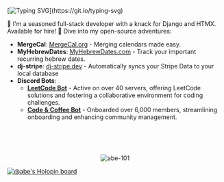 [![Typing SVG](https://readme-typing-svg.demolab.com?font=Fira+Code&pause=1000&random=false&width=800&lines=%F0%9F%91%8B+Hi%2C+I'm+Abe+Hanoka%E2%80%94when+I'm+not+brewing+coffee%2C+I+brew+code.)](https://git.io/typing-svg)

🚀 I'm a seasoned full-stack developer with a knack for Django and HTMX. Available for hire!
🔗 Dive into my open-source adventures:

- **MergeCal**: [MergeCal.org](https://mergecal.org) - Merging calendars made easy.
- **MyHebrewDates**: [MyHebrewDates.com](https://myhebrewdates.com) - Track your important recurring hebrew dates.
- **dj-stripe**: [dj-stripe.dev](https://dj-stripe.dev) - Automatically syncs your Stripe Data to your local database
- **Discord Bots**:
  - [**LeetCode Bot**](https://github.com/abe-101/leetcode-bot) - Active on over 40 servers, offering LeetCode solutions and fostering a collaborative environment for coding challenges.
  - [**Code & Coffee Bot**](https://github.com/CodeandCoffeeCommunity/Barista-bot) - Onboarded over 6,000 members, streamlining onboarding and enhancing community management.

<!--
### Hi there 👋
- 🔭 I’m currently enrolled in [interviewcamp.io](https://interviewcamp.io/) #leetcode
- 🌱 I’m currently studying data structures and algorithms
- 📖 I'm forever greatful for completing harvards CS50x and K.N.King's book on C
- 🕸️ I've completed my very first [web app](https://breakfast.habet.dev) using flask
- 👬 I’d be happy to collaborate on a project written in C, Java or python
- 📫 How to reach me: Shoot me an email: abe at habet.dev
 
  
📈 my github stats
-->
<br>
<br>
<br>

<p align="center"> <img src="https://github-readme-stats.vercel.app/api?username=abe-101&show_icons=true&theme=transparent" alt="abe-101" />

[![@abe's Holopin board](https://holopin.me/abe)](https://holopin.io/@abe)

<!--
 **languages and tools:**  
 [<code><img height="20" src="https://raw.githubusercontent.com/github/explore/80688e429a7d4ef2fca1e82350fe8e3517d3494d/topics/python/python.png"></code>](https://www.python.org/)
 [<code><img height="20" src="https://raw.githubusercontent.com/github/explore/80688e429a7d4ef2fca1e82350fe8e3517d3494d/topics/bash/bash.png"></code>](https://www.gnu.org/software/bash/)
 [<code><img height="20" src="https://cdn.iconscout.com/icon/free/png-256/nginx-3521604-2945048.png"></code>](https://www.nginx.com/)
 [<code><img height="20" src="https://raw.githubusercontent.com/github/explore/80688e429a7d4ef2fca1e82350fe8e3517d3494d/topics/linux/linux.png"></code>](https://www.linux.org/)
  [<code><img height="20" src="https://raw.githubusercontent.com/github/explore/80688e429a7d4ef2fca1e82350fe8e3517d3494d/topics/html/html.png"></code>](https://www.linux.org/)
 [<code><img height="20" src="https://raw.githubusercontent.com/github/explore/80688e429a7d4ef2fca1e82350fe8e3517d3494d/topics/css/css.png"></code>](https://www.linux.org/)
 [<code><img height="20" src="https://raw.githubusercontent.com/github/explore/80688e429a7d4ef2fca1e82350fe8e3517d3494d/topics/git/git.png"></code>](https://github.com/)
 [<code><img height="20" src="https://raw.githubusercontent.com/github/explore/80688e429a7d4ef2fca1e82350fe8e3517d3494d/topics/c/c.png"></code>](https://en.wikipedia.org/wiki/C_(programming_language))

**abe-101/abe-101** is a ✨ _special_ ✨ repository because its `README.md` (this file) appears on your GitHub profile.

Here are some ideas to get you started:

- 🔭 I’m currently working on ...
- 🌱 I’m currently learning ...
- 👯 I’m looking to collaborate on ...
- 🤔 I’m looking for help with ...
- 💬 Ask me about ...
- 📫 How to reach me: ...
- 😄 Pronouns: ...
- ⚡ Fun fact: ...
-->

